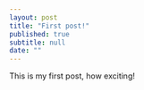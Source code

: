 ```yaml
---
layout: post
title: "First post!"
published: true
subtitle: null
date: ""
---
```



This is my first post, how exciting!
